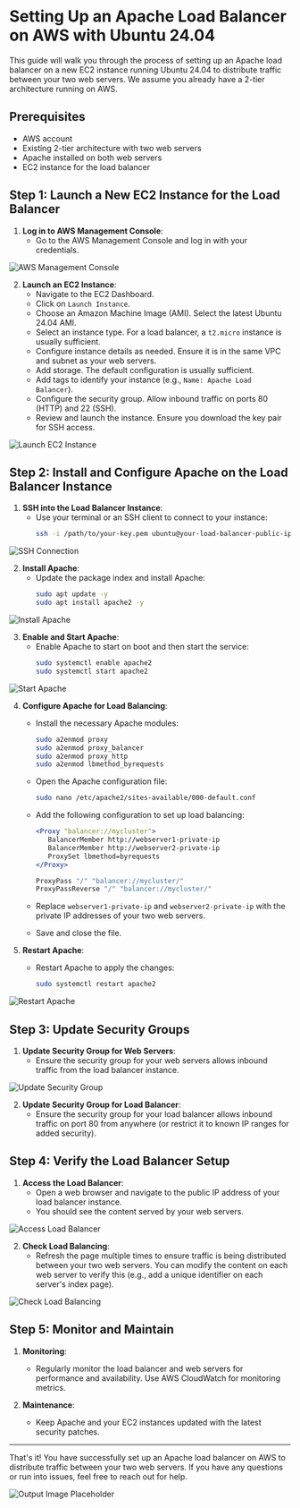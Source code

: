 # Setting Up an Apache Load Balancer on AWS with Ubuntu 24.04

This guide will walk you through the process of setting up an Apache load balancer on a new EC2 instance running Ubuntu 24.04 to distribute traffic between your two web servers. We assume you already have a 2-tier architecture running on AWS.

## Prerequisites

- AWS account
- Existing 2-tier architecture with two web servers
- Apache installed on both web servers
- EC2 instance for the load balancer

## Step 1: Launch a New EC2 Instance for the Load Balancer

1. **Log in to AWS Management Console**:
    - Go to the AWS Management Console and log in with your credentials.

![AWS Management Console](image_url_here)

2. **Launch an EC2 Instance**:
    - Navigate to the EC2 Dashboard.
    - Click on `Launch Instance`.
    - Choose an Amazon Machine Image (AMI). Select the latest Ubuntu 24.04 AMI.
    - Select an instance type. For a load balancer, a `t2.micro` instance is usually sufficient.
    - Configure instance details as needed. Ensure it is in the same VPC and subnet as your web servers.
    - Add storage. The default configuration is usually sufficient.
    - Add tags to identify your instance (e.g., `Name: Apache Load Balancer`).
    - Configure the security group. Allow inbound traffic on ports 80 (HTTP) and 22 (SSH).
    - Review and launch the instance. Ensure you download the key pair for SSH access.

![Launch EC2 Instance](image_url_here)

## Step 2: Install and Configure Apache on the Load Balancer Instance

1. **SSH into the Load Balancer Instance**:
    - Use your terminal or an SSH client to connect to your instance:
      ```bash
      ssh -i /path/to/your-key.pem ubuntu@your-load-balancer-public-ip
      ```

![SSH Connection](image_url_here)

2. **Install Apache**:
    - Update the package index and install Apache:
      ```bash
      sudo apt update -y
      sudo apt install apache2 -y
      ```

![Install Apache](image_url_here)

3. **Enable and Start Apache**:
    - Enable Apache to start on boot and then start the service:
      ```bash
      sudo systemctl enable apache2
      sudo systemctl start apache2
      ```

![Start Apache](image_url_here)

4. **Configure Apache for Load Balancing**:
    - Install the necessary Apache modules:
      ```bash
      sudo a2enmod proxy
      sudo a2enmod proxy_balancer
      sudo a2enmod proxy_http
      sudo a2enmod lbmethod_byrequests
      ```

    - Open the Apache configuration file:
      ```bash
      sudo nano /etc/apache2/sites-available/000-default.conf
      ```

    - Add the following configuration to set up load balancing:
      ```apache
      <Proxy "balancer://mycluster">
         BalancerMember http://webserver1-private-ip
         BalancerMember http://webserver2-private-ip
         ProxySet lbmethod=byrequests
      </Proxy>

      ProxyPass "/" "balancer://mycluster/"
      ProxyPassReverse "/" "balancer://mycluster/"
      ```

    - Replace `webserver1-private-ip` and `webserver2-private-ip` with the private IP addresses of your two web servers.
    - Save and close the file.

5. **Restart Apache**:
    - Restart Apache to apply the changes:
      ```bash
      sudo systemctl restart apache2
      ```

![Restart Apache](image_url_here)

## Step 3: Update Security Groups

1. **Update Security Group for Web Servers**:
    - Ensure the security group for your web servers allows inbound traffic from the load balancer instance.

![Update Security Group](image_url_here)

2. **Update Security Group for Load Balancer**:
    - Ensure the security group for your load balancer allows inbound traffic on port 80 from anywhere (or restrict it to known IP ranges for added security).

## Step 4: Verify the Load Balancer Setup

1. **Access the Load Balancer**:
    - Open a web browser and navigate to the public IP address of your load balancer instance.
    - You should see the content served by your web servers.

![Access Load Balancer](image_url_here)

2. **Check Load Balancing**:
    - Refresh the page multiple times to ensure traffic is being distributed between your two web servers. You can modify the content on each web server to verify this (e.g., add a unique identifier on each server's index page).

![Check Load Balancing](image_url_here)

## Step 5: Monitor and Maintain

1. **Monitoring**:
    - Regularly monitor the load balancer and web servers for performance and availability. Use AWS CloudWatch for monitoring metrics.

2. **Maintenance**:
    - Keep Apache and your EC2 instances updated with the latest security patches.

---

That's it! You have successfully set up an Apache load balancer on AWS to distribute traffic between your two web servers. If you have any questions or run into issues, feel free to reach out for help.

![Output Image Placeholder](image_url_here)


